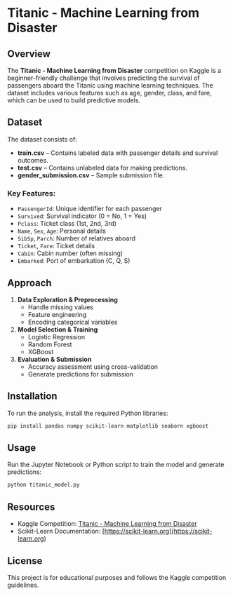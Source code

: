 # Titanic - Machine Learning from Disaster

## Overview
The **Titanic - Machine Learning from Disaster** competition on Kaggle is a beginner-friendly challenge that involves predicting the survival of passengers aboard the Titanic using machine learning techniques. The dataset includes various features such as age, gender, class, and fare, which can be used to build predictive models.

## Dataset
The dataset consists of:
- **train.csv** – Contains labeled data with passenger details and survival outcomes.
- **test.csv** – Contains unlabeled data for making predictions.
- **gender_submission.csv** – Sample submission file.

### Key Features:
- `PassengerId`: Unique identifier for each passenger
- `Survived`: Survival indicator (0 = No, 1 = Yes)
- `Pclass`: Ticket class (1st, 2nd, 3rd)
- `Name`, `Sex`, `Age`: Personal details
- `SibSp`, `Parch`: Number of relatives aboard
- `Ticket`, `Fare`: Ticket details
- `Cabin`: Cabin number (often missing)
- `Embarked`: Port of embarkation (C, Q, S)

## Approach
1. **Data Exploration & Preprocessing**
   - Handle missing values
   - Feature engineering
   - Encoding categorical variables
2. **Model Selection & Training**
   - Logistic Regression
   - Random Forest
   - XGBoost
3. **Evaluation & Submission**
   - Accuracy assessment using cross-validation
   - Generate predictions for submission

## Installation
To run the analysis, install the required Python libraries:
```bash
pip install pandas numpy scikit-learn matplotlib seaborn xgboost
```

## Usage
Run the Jupyter Notebook or Python script to train the model and generate predictions:
```bash
python titanic_model.py
```

## Resources
- Kaggle Competition: [Titanic - Machine Learning from Disaster](https://www.kaggle.com/c/titanic)
- Scikit-Learn Documentation: [https://scikit-learn.org](https://scikit-learn.org)

## License
This project is for educational purposes and follows the Kaggle competition guidelines.



